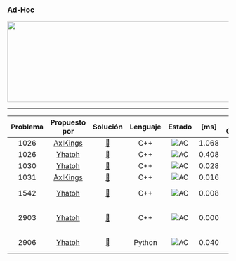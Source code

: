 ### Ad-Hoc
<p align="center">
  <img width="690" height="184" src="/misc/uri_adhoc.png">
</p>

---

| Problema     | Propuesto por | Solución     | Lenguaje | Estado | [ms] | CPU Complexity| Memory Complexity | Commentario|
|  :----:        |    :----:   |           :----:  |           :----:  |            :----:  |            :----:  |            :----:  |            :----:  |             :----:  | 
| 1026   | [AxlKings](https://github.com/AxlKings) | [🔗](/soluciones/URI/problemas/adhoc/1026/1026_AxlKings.cpp)    | C++ | ![AC](https://placehold.it/40/32CD32/FFFFFF?text=AC)| 1.068 | O(t) | O(1) | Python = TLE |
| 1026   | [Yhatoh](https://github.com/Yhatoh) | [🔗](/soluciones/URI/problemas/adhoc/1026/1026_Yhatoh.cpp)    | C++ | ![AC](https://placehold.it/40/32CD32/FFFFFF?text=AC)| 0.408 	 | O(t) | O(1) | los carry se ignoran siempre |
| 1030   | [Yhatoh](https://github.com/Yhatoh) | [🔗](/soluciones/URI/problemas/adhoc/1030/1030_Yhatoh.cpp)   | C++ | ![AC](https://placehold.it/40/32CD32/FFFFFF?text=AC) | 0.028 | - | O(n) | Elimina al asesinado >:3|
| 1031   | [AxlKings](https://github.com/AxlKings) | [🔗](/soluciones/URI/problemas/adhoc/1026/1026_AxlKings.cpp)    | C++ | ![AC](https://placehold.it/40/32CD32/FFFFFF?text=AC)| 0.016 | - | O(1) | Fuerza bruta posting |
| 1542   | [Yhatoh](https://github.com/Yhatoh) | [🔗](/soluciones/URI/problemas/adhoc/1542/1542_Yhatoh.cpp)   | C++ | ![AC](https://placehold.it/40/32CD32/FFFFFF?text=AC) | 0.008 | O(t) | O(1) | cantPagina/d - cantPagina/q = d, despeje cantPagina |
| 2903   | [Yhatoh](https://github.com/Yhatoh) | [🔗](/soluciones/URI/problemas/adhoc/2903/2903_Yhatoh.cpp)    | C++ |![AC](https://placehold.it/40/32CD32/FFFFFF?text=AC)| 0.000 | - | O(1) | t += r/360, hasta que round(t\*100000)/100000 == floor(round(t\*100000)/100000) |
| 2906   | [Yhatoh](https://github.com/Yhatoh) | [🔗](/soluciones/URI/problemas/adhoc/2906/2906_Yhatoh.py)    | Python | ![AC](https://placehold.it/40/32CD32/FFFFFF?text=AC)| 0.040 | - | O(n) | Sigue las intrucciones y todo saldrá bien |
